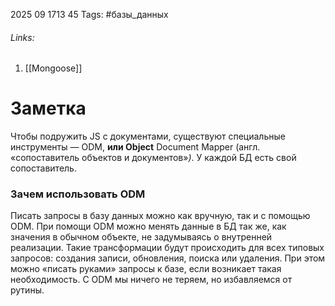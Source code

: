 2025 09 1713 45
Tags: #базы_данных 
###### Links: 
1) [[Mongoose]]
# Заметка
Чтобы подружить JS с документами, существуют специальные инструменты — ODM, **или Object** Document Mapper (англ. «сопоставитель объектов и документов»_)_. У каждой БД есть свой сопоставитель.
### Зачем использовать ODM
Писать запросы в базу данных можно как вручную, так и с помощью ODM. 
При помощи ODM можно менять данные в БД так же, как значения в обычном объекте, не задумываясь о внутренней реализации.
Такие трансформации будут происходить для всех типовых запросов: создания записи, обновления, поиска или удаления. При этом можно «писать руками» запросы к базе, если возникает такая необходимость. С ODM мы ничего не теряем, но избавляемся от рутины.